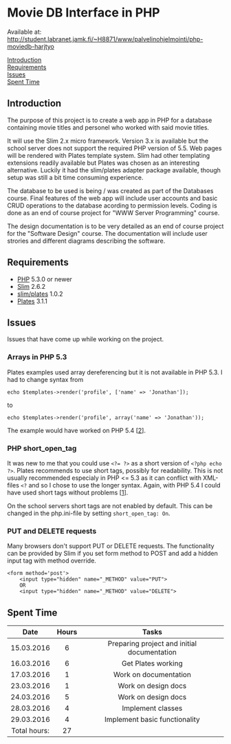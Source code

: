 # Movie DB Interface in PHP

Available at: http://student.labranet.jamk.fi/~H8871/www/palvelinohjelmointi/php-moviedb-harjtyo

[Introduction](#introduction)  
[Requirements](#requirements)  
[Issues](#issues)  
[Spent Time](#spent-time)  

## Introduction

The purpose of this project is to create a web app in PHP for a database containing movie titles and personel who worked with said movie titles.

It will use the Slim 2.x micro framework. Version 3.x is available but the school server does not support the required PHP version of 5.5. Web pages will be rendered with Plates template system. Slim had other templating extensions readily available but Plates was chosen as an interesting alternative. Luckily it had the slim/plates adapter package available, though setup was still a bit time consuming experience.

The database to be used is being / was created as part of the Databases course. Final features of the web app will include user accounts and basic CRUD operations to the database acording to permission levels. Coding is done as an end of course project for "WWW Server Programming" course.

The design documentation is to be very detailed as an end of course project for the "Software Design" course. The documentation will include user strories and different diagrams describing the software.

## Requirements

- [PHP](http://php.net/) 5.3.0 or newer
- [Slim](http://www.slimframework.com/) 2.6.2
- [slim/plates](https://packagist.org/packages/slim/plates) 1.0.2
- [Plates](http://platesphp.com/) 3.1.1

## Issues

Issues that have come up while working on the project.

### Arrays in PHP 5.3

Plates examples used array dereferencing but it is not available in PHP 5.3. I had to change syntax from

    echo $templates->render('profile', ['name' => 'Jonathan']);
to

    echo $templates->render('profile', array('name' => 'Jonathan'));

The example would have worked on PHP 5.4 [[2]].

### PHP short_open_tag

It was new to me that you could use `<?= ?>` as a short version of `<?php echo ?>`. Plates recommends to use short tags, possibly for readability. This is not usually recommended especialy in PHP <= 5.3 as it can conflict with XML-files `<?` and so I chose to use the longer syntax. Again, with PHP 5.4 I could have used short tags without problems [[1]].

On the school servers short tags are not enabled by default. This can be changed in the php.ini-file by setting `short_open_tag: On`.

### PUT and DELETE requests

Many browsers don't support PUT or DELETE requests. The functionality can be provided by Slim if you set form method to POST and add a hidden input tag with method override.

    <form method='post'>
        <input type="hidden" name="_METHOD" value="PUT">
		OR
        <input type="hidden" name="_METHOD" value="DELETE">

## Spent Time

| Date | Hours | Tasks |
| :---: | :---: | :---: |
| 15.03.2016 | 6 | Preparing project and initial documentation |
| 16.03.2016 | 6 | Get Plates working |
| 17.03.2016 | 1 | Work on documentation |
| 23.03.2016 | 1 | Work on design docs |
| 24.03.2016 | 5 | Work on design docs |
| 28.03.2016 | 4 | Implement classes |
| 29.03.2016 | 4 | Implement basic functionality |
| Total hours: | 27 |  |

[1]: http://php.net/manual/en/ini.core.php#ini.short-open-tag
[2]: http://stackoverflow.com/questions/742764/php-syntax-for-dereferencing-function-result
